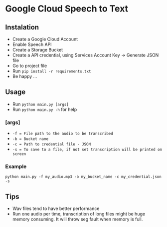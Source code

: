 # Google Cloud Speech to Text


## Instalation

- Create a Google Cloud Account
- Enable Speech API
- Create a Storage Bucket
- Create a API credential, using Services Account Key -> Generate JSON file
- Go to project file
- Run ```pip install -r requirements.txt``` 
- Be happy ...

## Usage

- Run ```python main.py [args]```
- Run ```python main.py -h``` for help

### [args]

- ```-f = File path to the audio to be transcribed```
- ```-b = Bucket name ```
- ```-c = Path to credential file - JSON```
- ```-s = To save to a file, if not set transcription will be printed on screen```

### Example

```python main.py -f my_audio.mp3 -b my_bucket_name -c my_credential.json -s```

## Tips

- Wav files tend to have better performance
- Run one audio per time, transcription of long files might be huge memory consuming. It will throw seg fault when memory is full.
